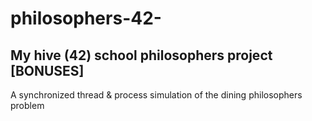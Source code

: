 # philosophers-42-
## My hive (42) school philosophers project [BONUSES]
A synchronized thread &amp; process simulation of the dining philosophers problem
